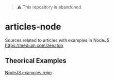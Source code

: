 > ⚠️ This repository is abandoned.

# articles-node

Sources related to articles with examples in NodeJS https://medium.com/zenaton

## Theorical Examples

[NodeJS examples repo](https://github.com/zenaton/examples-node)
